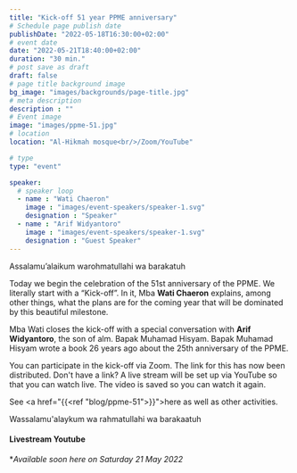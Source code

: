 ```yaml
---
title: "Kick-off 51 year PPME anniversary"
# Schedule page publish date
publishDate: "2022-05-18T16:30:00+02:00"
# event date
date: "2022-05-21T18:40:00+02:00"
duration: "30 min."
# post save as draft
draft: false
# page title background image
bg_image: "images/backgrounds/page-title.jpg"
# meta description
description : ""
# Event image
image: "images/ppme-51.jpg"
# location
location: "Al-Hikmah mosque<br/>/Zoom/YouTube"

# type
type: "event"

speaker:
  # speaker loop
  - name : "Wati Chaeron"
    image : "images/event-speakers/speaker-1.svg"
    designation : "Speaker"
  - name : "Arif Widyantoro"
    image : "images/event-speakers/speaker-1.svg"
    designation : "Guest Speaker"
---
```


Assalamu’alaikum warohmatullahi wa barakatuh

Today we begin the celebration of the 51st anniversary of the PPME. We literally start with a “Kick-off”. In it, Mba **Wati Chaeron** explains, among other things, what the plans are for the coming year that will be dominated by this beautiful milestone.

Mba Wati closes the kick-off with a special conversation with **Arif Widyantoro**, the son of alm. Bapak Muhamad Hisyam. Bapak Muhamad Hisyam wrote a book 26 years ago about the 25th anniversary of the PPME.

You can participate in the kick-off via Zoom. The link for this has now been distributed. Don't have a link? A live stream will be set up via YouTube so that you can watch live. The video is saved so you can watch it again.

See <a href="{{<ref "blog/ppme-51">}}">here</a> as well as other activities.

Wassalamu'alaykum wa rahmatullahi wa barakaatuh


#### Livestream Youtube
**Available soon here on Saturday 21 May 2022*
<!--
{{< youtube id="8WgIaeF7" title="Kickoff 51 jaar PPME" >}}
-->

